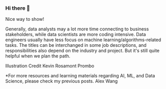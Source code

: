 ### Hi there 👋

<!--
**imgopi41/imgopi41** is a ✨ _special_ ✨ repository because its `README.md` (this file) appears on your GitHub profile.

Here are some ideas to get you started:

- 🔭 I’m currently working on ...
- 🌱 I’m currently learning ...
- 👯 I’m looking to collaborate on ...
- 🤔 I’m looking for help with ...
- 💬 Ask me about ...
- 📫 How to reach me: ...
- 😄 Pronouns: ...
- ⚡ Fun fact: ...
-->

Nice way to show!

Generally, data analysts may a lot more time connecting to business stakeholders, while data scientists are more coding intensive. Data engineers usually have less focus on machine learning/algorithms-related tasks. The titles can be interchanged in some job descriptions, and responsibilities also depend on the industry and project. But it's still quite helpful when we plan the path.

Illustration Credit Kevin Rosamont Prombo

*For more resources and learning materials regarding AI, ML, and Data Science, please check my previous posts. Alex Wang
